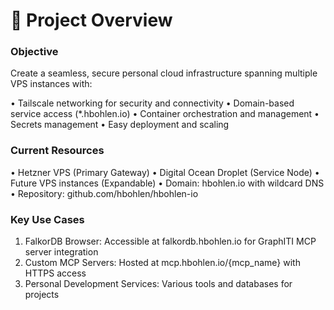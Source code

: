 # 🎯 Project Overview

### Objective

Create a seamless, secure personal cloud infrastructure spanning multiple VPS
instances with:

• Tailscale networking for security and connectivity
• Domain-based service access (*.hbohlen.io)
• Container orchestration and management
• Secrets management
• Easy deployment and scaling

### Current Resources

• Hetzner VPS (Primary Gateway)
• Digital Ocean Droplet (Service Node)
• Future VPS instances (Expandable)
• Domain: hbohlen.io with wildcard DNS
• Repository: github.com/hbohlen/hbohlen-io

### Key Use Cases

1. FalkorDB Browser: Accessible at falkordb.hbohlen.io for GraphITI MCP server
integration
2. Custom MCP Servers: Hosted at mcp.hbohlen.io/{mcp_name} with HTTPS access
3. Personal Development Services: Various tools and databases for projects